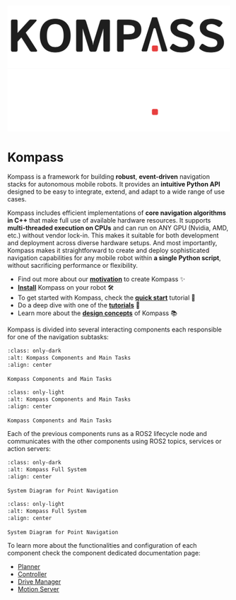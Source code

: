 <div>
  <img src="_static/Kompass_light.png" class="only-light" />
  <img src="_static/Kompass_dark.png" class="only-dark" />
</div>

# Kompass

<!-- Kompass is a framework for building robust and comprehensive event-driven navigation stacks using an easy-to-use and intuitive Python API. Kompass is built to be customizable, extendable and hardware-agnostic. It aims to implement the most cutting edge algorithms for all parts of the navigation stack. And most importantly, it allows users to create very sophisticated navigation capabilities for autonomous mobile robots, within a single python script. -->

Kompass is a framework for building **robust**, **event-driven** navigation stacks for autonomous mobile robots. It provides an **intuitive Python API** designed to be easy to integrate, extend, and adapt to a wide range of use cases.

Kompass includes efficient implementations of **core navigation algorithms in C++** that make full use of available hardware resources. It supports **multi-threaded execution on CPUs** and can run on <span class="text-primary-strong">ANY GPU</span> (Nvidia, AMD, etc.) without vendor lock-in. This makes it suitable for both development and deployment across diverse hardware setups. And most importantly, Kompass makes it straightforward to create and deploy sophisticated navigation capabilities for any mobile robot within **a single Python script**, without sacrificing performance or flexibility.

- Find out more about our [**motivation**](why.md) to create Kompass ✨
- [**Install**](install.md) Kompass on your robot 🛠️
- To get started with Kompass, check the [**quick start**](quick_start.md) tutorial 🚀
- Do a deep dive with one of the [**tutorials**](tutorials/point_navigation.md) 🤖
- Learn more about the [**design concepts**](advanced/design.md) of Kompass 📚


Kompass is divided into several interacting components each responsible for one of the navigation subtasks:


```{figure} _static/images/diagrams/system_components_dark.png
:class: only-dark
:alt: Kompass Components and Main Tasks
:align: center

Kompass Components and Main Tasks
```

```{figure} _static/images/diagrams/system_components_light.png
:class: only-light
:alt: Kompass Components and Main Tasks
:align: center

Kompass Components and Main Tasks
```

Each of the previous components runs as a ROS2 lifecycle node and communicates with the other components using ROS2 topics, services or action servers:



```{figure} /_static/images/diagrams/system_graph_dark.png
:class: only-dark
:alt: Kompass Full System
:align: center

System Diagram for Point Navigation
```

```{figure} /_static/images/diagrams/system_graph_light.png
:class: only-light
:alt: Kompass Full System
:align: center

System Diagram for Point Navigation
```


To learn more about the functionalities and configuration of each component check the component dedicated documentation page:

- [Planner](navigation/path_planning.md)
- [Controller](navigation/control.md)
- [Drive Manager](navigation/driver.md)
- [Motion Server](navigation/motion_server.md)
